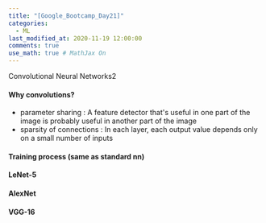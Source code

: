 ```yaml
---
title: "[Google_Bootcamp_Day21]"
categories: 
  - ML
last_modified_at: 2020-11-19 12:00:00
comments: true
use_math: true # MathJax On
---
```


Convolutional Neural Networks2

#### Why convolutions?
- parameter sharing :
  A feature detector that's useful in one part of the image is probably useful in another part of the image
- sparsity of connections :
  In each layer, each output value depends only on a small number of inputs

#### Training process (same as standard nn)


#### LeNet-5


#### AlexNet


#### VGG-16
